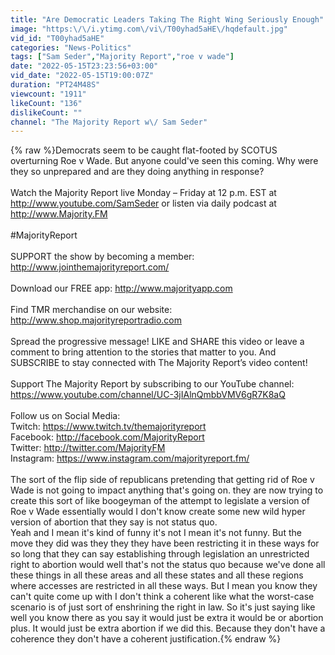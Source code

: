 ```yaml
---
title: "Are Democratic Leaders Taking The Right Wing Seriously Enough"
image: "https:\/\/i.ytimg.com\/vi\/T00yhad5aHE\/hqdefault.jpg"
vid_id: "T00yhad5aHE"
categories: "News-Politics"
tags: ["Sam Seder","Majority Report","roe v wade"]
date: "2022-05-15T23:23:56+03:00"
vid_date: "2022-05-15T19:00:07Z"
duration: "PT24M48S"
viewcount: "1911"
likeCount: "136"
dislikeCount: ""
channel: "The Majority Report w\/ Sam Seder"
---
```

{% raw %}Democrats seem to be caught flat-footed by SCOTUS overturning Roe v Wade. But anyone could've seen this coming. Why were they so unprepared and are they doing anything in response?<br /><br />Watch the Majority Report live Monday – Friday at 12 p.m. EST at <a rel="nofollow" target="blank" href="http://www.youtube.com/SamSeder">http://www.youtube.com/SamSeder</a> or listen via daily podcast at <a rel="nofollow" target="blank" href="http://www.Majority.FM">http://www.Majority.FM</a> <br /><br />#MajorityReport<br /><br />SUPPORT the show by becoming a member: <a rel="nofollow" target="blank" href="http://www.jointhemajorityreport.com/">http://www.jointhemajorityreport.com/</a> <br /><br />Download our FREE app: <a rel="nofollow" target="blank" href="http://www.majorityapp.com">http://www.majorityapp.com</a>  <br /><br />Find TMR merchandise on our website:  <a rel="nofollow" target="blank" href="http://www.shop.majorityreportradio.com">http://www.shop.majorityreportradio.com</a> <br /><br />Spread the progressive message! LIKE and SHARE this video or leave a comment to bring attention to the stories that matter to you. And SUBSCRIBE to stay connected with The Majority Report’s video content!<br /><br />Support The Majority Report by subscribing to our YouTube channel: <a rel="nofollow" target="blank" href="https://www.youtube.com/channel/UC-3jIAlnQmbbVMV6gR7K8aQ">https://www.youtube.com/channel/UC-3jIAlnQmbbVMV6gR7K8aQ</a> <br /><br />Follow us on Social Media:<br />Twitch: <a rel="nofollow" target="blank" href="https://www.twitch.tv/themajorityreport">https://www.twitch.tv/themajorityreport</a> <br />Facebook: <a rel="nofollow" target="blank" href="http://facebook.com/MajorityReport">http://facebook.com/MajorityReport</a> <br />Twitter: <a rel="nofollow" target="blank" href="http://twitter.com/MajorityFM">http://twitter.com/MajorityFM</a> <br />Instagram: <a rel="nofollow" target="blank" href="https://www.instagram.com/majorityreport.fm/">https://www.instagram.com/majorityreport.fm/</a><br /><br />The sort of the flip side of republicans pretending that getting rid of Roe v Wade is not going to impact anything that's going on. they are now trying to create this sort of like boogeyman of the attempt to legislate a version of Roe v Wade essentially would I don't know create some new wild hyper version of abortion that they say is not status quo.<br />Yeah and I mean it's kind of funny it's not I mean it's not funny. But the move they did was they they they have been restricting it in these ways for so long that they can say establishing through legislation an unrestricted right to abortion would well that's not the status quo because we've done all these things in all these areas and all these states and all these regions where accesses are restricted in all these ways. But I mean you know they can't quite come up with I don't think a coherent like what the worst-case scenario is of just sort of enshrining the right in law. So it's just saying like well you know there as you say it would just be extra it would be or abortion plus. It would just be extra abortion if we did this. Because they don't have a coherence they don't have a coherent justification.{% endraw %}
